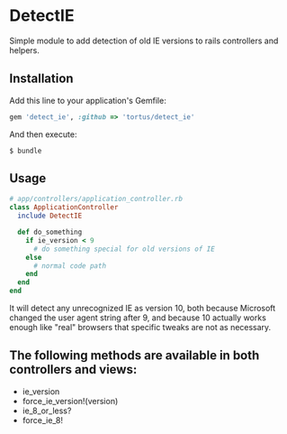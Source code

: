 # DetectIE

Simple module to add detection of old IE versions to rails controllers and helpers.

## Installation

Add this line to your application's Gemfile:

```ruby
gem 'detect_ie', :github => 'tortus/detect_ie'
```

And then execute:

    $ bundle

## Usage

```ruby
# app/controllers/application_controller.rb
class ApplicationController
  include DetectIE

  def do_something
    if ie_version < 9
      # do something special for old versions of IE
    else
      # normal code path
    end
  end
end
```

It will detect any unrecognized IE as version 10, both because Microsoft changed the
user agent string after 9, and because 10 actually works enough like "real" browsers that
specific tweaks are not as necessary.

## The following methods are available in both controllers and views:

* ie_version
* force_ie_version!(version)
* ie_8_or_less?
* force_ie_8!

